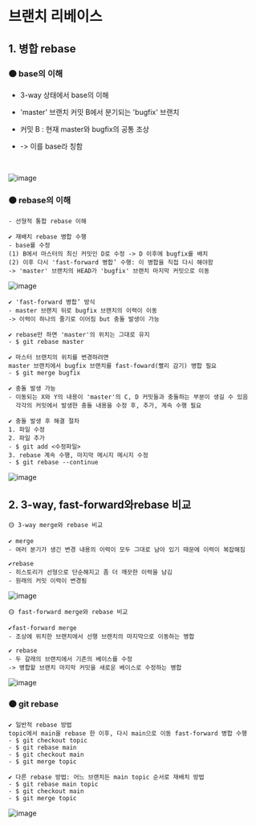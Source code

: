 # 브랜치 리베이스
## 1. 병합 rebase

### 🟠 base의 이해

- 3-way 상태에서 base의 이해
- 'master' 브랜치 커밋 B에서 분기되는 'bugfix' 브랜치

- 커밋 B : 현재 master와 bugfix의 공통 조상
- -> 이를 base라 칭함
<br> 

![image](https://github.com/revivalroot/OSS-subject/assets/127114915/d1179639-7c4f-4749-b4f9-864d61334bc5)

### 🟠 rebase의 이해

```
- 선형적 통합 rebase 이해

✔️ 재배치 rebase 병합 수행
- base를 수정
(1) B에서 마스터의 최신 커밋인 D로 수정 -> D 이후에 bugfix를 배치
(2) 이후 다시 'fast-forward 병합’ 수행: 이 병합을 직접 다시 해야함
-> 'master' 브랜치의 HEAD가 'bugfix' 브랜치 마지막 커밋으로 이동
```
![image](https://github.com/revivalroot/OSS-subject/assets/127114915/311b02d1-6fec-4d22-8ce8-995f7062013d)


```
✔️ 'fast-forward 병합’ 방식
- master 브랜치 뒤로 bugfix 브랜치의 이력이 이동
-> 이력이 하나의 줄기로 이어짐 but 충돌 발생이 가능

✔️ rebase만 하면 'master'의 위치는 그대로 유지
- $ git rebase master

✔️ 마스터 브랜치의 위치를 변경하려면
master 브랜치에서 bugfix 브랜치를 fast-foward(빨리 감기) 병합 필요
- $ git merge bugfix
```

```
✔️ 충돌 발생 가능
- 이동되는 X와 Y의 내용이 'master'의 C, D 커밋들과 충돌하는 부분이 생길 수 있음
  각각의 커밋에서 발생한 충돌 내용을 수정 후, 추가, 계속 수행 필요

✔️ 충돌 발생 후 해결 절차
1. 파일 수정
2. 파일 추가
- $ git add <수정파일>
3. rebase 계속 수행, 마지막 메시지 메시지 수정
- $ git rebase --continue
```
![image](https://github.com/revivalroot/OSS-subject/assets/127114915/cfee772c-74f6-458a-81f9-40fa3f0cf879)

## 2. 3-way, fast-forward와rebase 비교

```
🟡 3-way merge와 rebase 비교

✔️ merge
- 여러 분기가 생긴 변경 내용의 이력이 모두 그대로 남아 있기 때문에 이력이 복잡해짐

✔️rebase
- 히스토리가 선형으로 단순해지고 좀 더 깨끗한 이력을 남김
- 원래의 커밋 이력이 변경됨
```
![image](https://github.com/revivalroot/OSS-subject/assets/127114915/b3269ee0-37d4-4eb5-a8ec-6ccb37a8e5ed)

```
🟡 fast-forward merge와 rebase 비교

✔️fast-forward merge
- 조상에 위치한 브랜치에서 선행 브랜치의 마지막으로 이동하는 병합

✔️ rebase 
- 두 갈래의 브랜치에서 기존의 베이스를 수정
-> 병합할 브랜치 마지막 커밋을 새로운 베이스로 수정하는 병합
```
![image](https://github.com/revivalroot/OSS-subject/assets/127114915/e2a3e347-78c3-4125-8bf2-af2731b0ac8a)

### 🟠 git rebase
```
✔️ 일반적 rebase 방법
topic에서 main을 rebase 한 이후, 다시 main으로 이동 fast-forward 병합 수행
- $ git checkout topic
- $ git rebase main
- $ git checkout main
- $ git merge topic 

✔️ 다른 rebase 방법: 어느 브랜치든 main topic 순서로 재배치 방법
- $ git rebase main topic
- $ git checkout main
- $ git merge topic
```
![image](https://github.com/revivalroot/OSS-subject/assets/127114915/ec709abc-7e8c-4b61-b485-ca17090c4f00)
